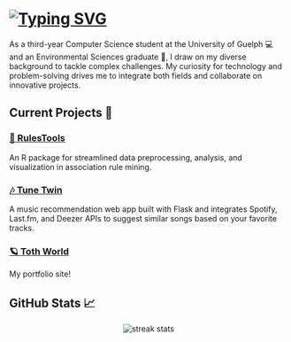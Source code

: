 # [![Typing SVG](https://readme-typing-svg.demolab.com?font=Sen&weight=600&size=37&letterSpacing=-1px&duration=7000&pause=1000&color=84B067&vCenter=true&width=555&height=52&lines=%F0%9F%8C%8E+Welcome+to+my+profile...+%F0%9F%8C%B1+%F0%9F%8C%99)](https://git.io/typing-svg)

As a third-year Computer Science student at the University of Guelph 💻 and an Environmental Sciences graduate 🌳, I draw on my diverse background to tackle complex challenges. My curiosity for technology and problem-solving drives me to integrate both fields and collaborate on innovative projects.



## Current Projects 🔭

### [🧬 RulesTools](https://github.com/nikolett0203)
An R package for streamlined data preprocessing, analysis, and visualization in association rule mining. 

### [🎶 Tune Twin](https://tunetwin.ca/)
A music recommendation web app built with Flask and integrates Spotify, Last.fm, and Deezer APIs to suggest similar songs based on your favorite tracks.  

### [🪐 Toth World](https://www.nikoletttoth.com/)
My portfolio site!  



## GitHub Stats 📈

<div align="center">
  <img src="https://github-readme-streak-stats.herokuapp.com/?user=nikolett0203&count_private=true&theme=nord&border_radius=10" alt="streak stats" />
</div>

<!-- ---

#### Technologies & Tools 🔧

- Languages: C, Python, R, Java, JavaScript
- Web Development: HTML, CSS, React
- Databases: PostgreSQL, MySQL
- Tools: Git, GitHub, VSCode, Slack, Trello -->